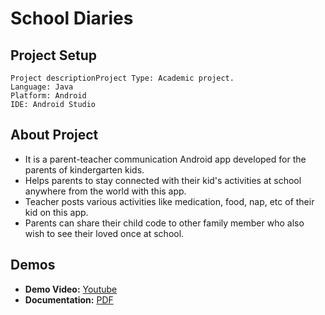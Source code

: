 # School Diaries

## Project Setup
```
Project descriptionProject Type: Academic project.
Language: Java
Platform: Android
IDE: Android Studio
```

## About Project
- It is a parent-teacher communication Android app developed for the parents of kindergarten kids. 
- Helps parents to stay connected with their kid's activities at school anywhere from the world with this app.
- Teacher posts various activities like medication, food, nap, etc of their kid on this app.
- Parents can share their child code to other family member who also wish to see their loved once at school.


## Demos
* **Demo Video:** [Youtube](https://www.youtube.com/watch?v=kkd5DLo274I&feature=youtu.be)
* **Documentation:** [PDF](https://github.com/ramsricharan/School-Diaries/blob/master/School%20Diaries.pdf)
